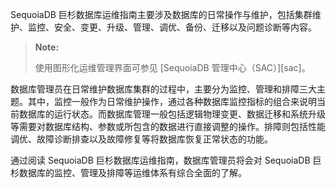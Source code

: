[^_^]:
    运维指南
    作者：王涛
    时间：20190213
    评审意见
    王涛：初稿完成；时间：20190213
    许建辉：时间：20190215
    市场部：时间：20190220

SequoiaDB 巨杉数据库运维指南主要涉及数据库的日常操作与维护，包括集群维护、监控、安全、变更、升级、管理、调优、备份、迁移以及问题诊断等内容。

> **Note:**
>
> 使用图形化运维管理界面可参见 [SequoiaDB 管理中心（SAC）][sac]。

数据库管理员在日常维护数据库集群的过程中，主要分为监控、管理和排障三大主题。其中，监控一般作为日常维护操作，通过各种数据库监控指标的组合来说明当前数据库的运行状态。而数据库管理一般包括逻辑物理变更、数据迁移和系统升级等需要对数据库结构、参数或所包含的数据进行直接调整的操作。排障则包括性能调优、故障诊断排查以及故障修复等将数据库恢复正常状态的功能。

通过阅读 SequoiaDB 巨杉数据库运维指南，数据库管理员将会对 SequoiaDB 巨杉数据库的监控、管理及排障等运维体系有综合全面的了解。

[^_^]:
    本文使用到的所有链接及引用。
[sac]:manual/SAC/operating_environment.md